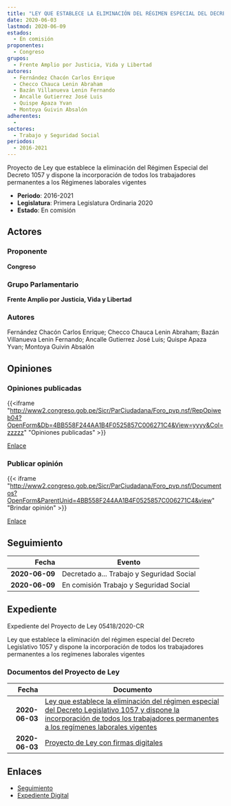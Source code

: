 ```yaml
---
title: "LEY QUE ESTABLECE LA ELIMINACIÓN DEL RÉGIMEN ESPECIAL DEL DECRETO 1057 Y DISPONE LA INCORPORACIÓN DE TODOS LOS TRABAJADORES PERMANENTES A LOS RÉGIMENES LABORALES VIGENTES"
date: 2020-06-03
lastmod: 2020-06-09
estados: 
  - En comisión
proponentes: 
  - Congreso
grupos: 
  - Frente Amplio por Justicia, Vida y Libertad
autores: 
  - Fernández Chacón Carlos Enrique
  - Checco Chauca Lenin Abraham
  - Bazán Villanueva Lenin Fernando
  - Ancalle Gutierrez José Luis
  - Quispe Apaza Yvan
  - Montoya Guivin Absalón
adherentes: 
  - 
sectores: 
  - Trabajo y Seguridad Social
periodos: 
  - 2016-2021
---
```


Proyecto de Ley que establece la eliminación del Régimen Especial del Decreto 1057 y dispone la incorporación de todos los trabajadores permanentes a los Régimenes laborales vigentes

- **Periodo**: 2016-2021
- **Legislatura**: Primera Legislatura Ordinaria 2020
- **Estado**: En comisión

## Actores

### Proponente

**Congreso**

### Grupo Parlamentario

**Frente Amplio por Justicia, Vida y Libertad**

### Autores

Fernández Chacón Carlos Enrique; Checco Chauca Lenin Abraham; Bazán Villanueva Lenin Fernando; Ancalle Gutierrez José Luis; Quispe Apaza Yvan; Montoya Guivin Absalón


## Opiniones

### Opiniones publicadas

{{<iframe "http://www2.congreso.gob.pe/Sicr/ParCiudadana/Foro_pvp.nsf/RepOpiweb04?OpenForm&Db=4BB558F244AA1B4F0525857C006271C4&View=yyyy&Col=zzzzz" "Opiniones publicadas" >}}

[Enlace](http://www2.congreso.gob.pe/Sicr/ParCiudadana/Foro_pvp.nsf/RepOpiweb04?OpenForm&Db=4BB558F244AA1B4F0525857C006271C4&View=yyyy&Col=zzzzz)
### Publicar opinión

{{< iframe "http://www2.congreso.gob.pe/Sicr/ParCiudadana/Foro_pvp.nsf/Documentos?OpenForm&ParentUnid=4BB558F244AA1B4F0525857C006271C4&view" "Brindar opinión" >}}

[Enlace](http://www2.congreso.gob.pe/Sicr/ParCiudadana/Foro_pvp.nsf/Documentos?OpenForm&ParentUnid=4BB558F244AA1B4F0525857C006271C4&view)

## Seguimiento

| Fecha | Evento |
|------:|--------|
| **2020-06-09** | Decretado a... Trabajo y Seguridad Social|
| **2020-06-09** | En comisión Trabajo y Seguridad Social|


## Expediente

Expediente del Proyecto de Ley 05418/2020-CR

Ley que establece la eliminación del régimen especial del Decreto Legislativo 1057 y dispone la incorporación de todos los trabajadores permanentes a los regímenes laborales vigentes


### Documentos del Proyecto de Ley

| Fecha | Documento |
|------:|--------|
| **2020-06-03** | [Ley que establece la eliminación del régimen especial del Decreto Legislativo 1057 y dispone la incorporación de todos los trabajadores permanentes a los regímenes laborales vigentes](http://www.leyes.congreso.gob.pe/Documentos/2016_2021/Proyectos_de_Ley_y_de_Resoluciones_Legislativas/PL05418_20200603.pdf) |
| **2020-06-03** | [Proyecto de Ley con firmas digitales](http://www.leyes.congreso.gob.pe/Documentos/2016_2021/Proyectos_de_Ley_y_de_Resoluciones_Legislativas/Proyectos_Firmas_digitales/PL05418.pdf) |

## Enlaces 

- [Seguimiento](http://www2.congreso.gob.pe/Sicr/TraDocEstProc/CLProLey2016.nsf/f7fff46988ca05b1052578e100829cc7/a0fc73e48653fe030525857c007aa3ac?OpenDocument)
- [Expediente Digital](http://www2.congreso.gob.pe/Sicr/TraDocEstProc/CLProLey2016.nsf/f7fff46988ca05b1052578e100829cc7/a0fc73e48653fe030525857c007aa3ac?OpenDocument&Click=05257FB7005EB655.eb71d0cf91d8294e05256cdf006b5706/$Body/0.1C6C)
